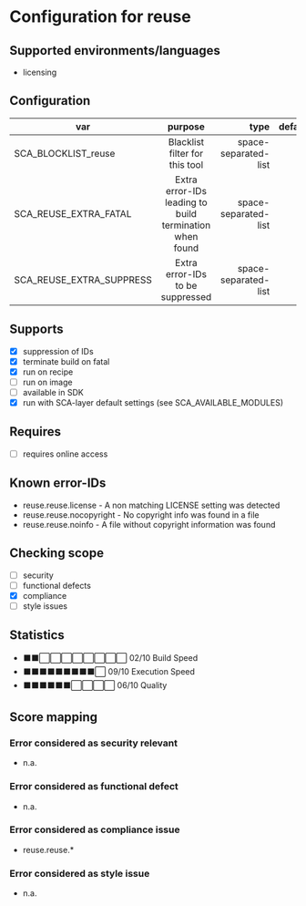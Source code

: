 # Configuration for reuse

## Supported environments/languages

* licensing

## Configuration

| var | purpose | type | default |
| ------------- |:-------------:| -----:| -----:
| SCA_BLOCKLIST_reuse | Blacklist filter for this tool | space-separated-list | ""
| SCA_REUSE_EXTRA_FATAL | Extra error-IDs leading to build termination when found | space-separated-list | "":
| SCA_REUSE_EXTRA_SUPPRESS | Extra error-IDs to be suppressed | space-separated-list | ""

## Supports

* [x] suppression of IDs
* [x] terminate build on fatal
* [x] run on recipe
* [ ] run on image
* [ ] available in SDK
* [x] run with SCA-layer default settings (see SCA_AVAILABLE_MODULES)

## Requires

* [ ] requires online access

## Known error-IDs

* reuse.reuse.license - A non matching LICENSE setting was detected
* reuse.reuse.nocopyright - No copyright info was found in a file
* reuse.reuse.noinfo - A file without copyright information was found

## Checking scope

* [ ] security
* [ ] functional defects
* [x] compliance
* [ ] style issues

## Statistics

* ⬛⬛⬜⬜⬜⬜⬜⬜⬜⬜ 02/10 Build Speed
* ⬛⬛⬛⬛⬛⬛⬛⬛⬛⬜ 09/10 Execution Speed
* ⬛⬛⬛⬛⬛⬛⬜⬜⬜⬜ 06/10 Quality

## Score mapping

### Error considered as security relevant

* n.a.

### Error considered as functional defect

* n.a.

### Error considered as compliance issue

* reuse.reuse.*

### Error considered as style issue

* n.a.
